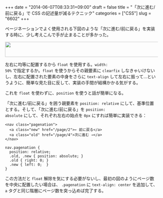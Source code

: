 +++
date = "2014-06-07T08:33:31+09:00"
draft = false
title = "「次に進む/前に戻る」で CSS の記述量が減るテクニック"
categories = ["CSS"]
slug = "6602"
+++

ページネーションでよく使用される下図のような「次に進む/前に戻る」を実装する時に、少し考えこんで手が止まることが多かった。

<img class="align-center" src="/images/2014/06/6602_1.png" border="0" width="660" height="50" />

左右に均等に配置するから <code>float</code> を使用する。<code>width: 50%</code> で指定するか。<code>float</code> を使うからその親要素に <code>clearfix</code> しなきゃいけないし、左右に配置された要素の中身をさらに <code>text-align</code> して左右に振って…というように、簡単な見た目に反して、実装の手間が結構かかる気がする。

これを <code>float</code> を使わずに、<code>position</code> を使うと話が簡単になる。

「次に進む/前に戻る」を囲う親要素を <code>position: relative</code> にして、基準位置とする。そして、「次に進む/前に戻る」を <code>position: absolute</code> にして、それぞれ左右の始点を <code>0px</code> にすれば簡単に実装できる：

<pre><code>&lt;nav class="pagenation"&gt;
  &lt;a class="new" href="/page/2"&gt;&larr; 前に戻る&lt;/a&gt;
  &lt;a class="old" href="/page/4"&gt;次に進む &rarr;&lt;/a&gt;
&lt;/nav&gt;
</code></pre>

<pre><code>nav.pagenation {
  position: relative;
  .old, .new { position: absolute; }
  .old { right: 0; }
  .new { left: 0;  }
}</code></pre>

この方法だと <code>float</code> 解除を気にする必要がないし、最初の図のようにページ数を中央に配置したい場合は、 <code>.pagenation</code> に <code>text-align: center</code> を追加して、<code>a</code> タグと同じ階層にページ数を突っ込めば完了する。
